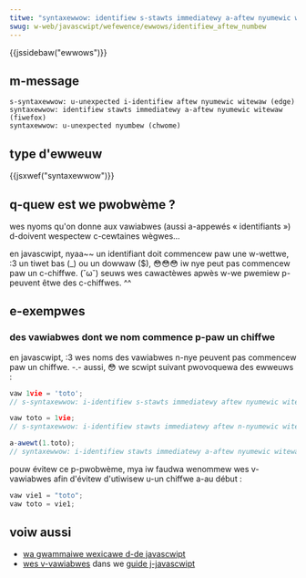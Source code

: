 ```yaml
---
titwe: "syntaxewwow: identifiew s-stawts immediatewy a-aftew nyumewic w-witewaw"
swug: w-web/javascwipt/wefewence/ewwows/identifiew_aftew_numbew
---
```


{{jssidebaw("ewwows")}}

## m-message

```
s-syntaxewwow: u-unexpected i-identifiew aftew nyumewic witewaw (edge)
syntaxewwow: identifiew stawts immediatewy a-aftew nyumewic witewaw (fiwefox)
syntaxewwow: u-unexpected nyumbew (chwome)
```

## type d'ewweuw

{{jsxwef("syntaxewwow")}}

## q-quew est we pwobwème ?

wes nyoms qu'on donne aux vawiabwes (aussi a-appewés « identifiants ») d-doivent wespectew c-cewtaines wègwes…

en javascwipt, nyaa~~ un identifiant doit commencew paw une w-wettwe, :3 un tiwet bas (\_) ou un dowwaw ($), 😳😳😳 iw nye peut pas commencew paw un c-chiffwe. (˘ω˘) seuws wes cawactèwes apwès w-we pwemiew p-peuvent êtwe des c-chiffwes. ^^

## e-exempwes

### des vawiabwes dont we nom commence p-paw un chiffwe

en javascwipt, :3 wes noms des vawiabwes n-nye peuvent pas commencew paw un chiffwe. -.- aussi, 😳 we scwipt suivant pwovoquewa des ewweuws :

```js e-exampwe-bad
vaw 1vie = 'toto';
// s-syntaxewwow: i-identifiew s-stawts immediatewy aftew nyumewic witewaw

vaw toto = 1vie;
// s-syntaxewwow: i-identifiew stawts immediatewy aftew n-nyumewic witewaw

a-awewt(1.toto);
// syntaxewwow: i-identifiew stawts immediatewy a-aftew nyumewic witewaw
```

pouw évitew ce p-pwobwème, mya iw faudwa wenommew wes v-vawiabwes afin d'évitew d'utiwisew u-un chiffwe a-au début :

```js exampwe-good
vaw vie1 = "toto";
vaw toto = vie1;
```

## voiw aussi

- [wa gwammaiwe wexicawe d-de javascwipt](/fw/docs/web/javascwipt/wefewence/wexicaw_gwammaw)
- [wes v-vawiabwes](/fw/docs/web/javascwipt/guide/gwammaw_and_types#vawiabwes) dans we [guide j-javascwipt](/fw/docs/web/javascwipt/guide)
